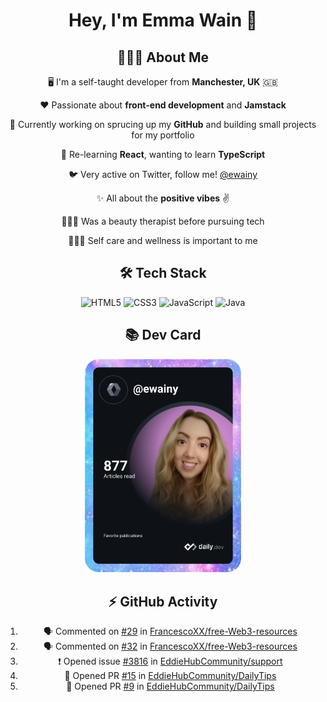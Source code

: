 <div align="center">
  
  # Hey, I'm Emma Wain 👋


## 👩🏼‍💻 About Me

🖥  I'm a self-taught developer from **Manchester, UK** 🇬🇧

❤️ Passionate about **front-end development** and **Jamstack**

💼 Currently working on sprucing up my **GitHub** and building small projects for my portfolio

🌱 Re-learning **React**, wanting to learn **TypeScript**

🐦 Very active on Twitter, follow me! [@ewainy](https://twitter.com/ewainy) 

✨ All about the **positive vibes** ✌️

💆🏼‍♀️ Was a beauty therapist before pursuing tech

🧘🏼‍♀️ Self care and wellness is important to me 

## 🛠 Tech Stack

<img alt="HTML5" src="https://img.shields.io/badge/html5-%23f4c5ff.svg?style=for-the-badge&logo=html5&logoColor=000000"/>
<img alt="CSS3" src="https://img.shields.io/badge/css3-%23cdc9ff.svg?style=for-the-badge&logo=css3&logoColor=000000"/>
<img alt="JavaScript" src="https://img.shields.io/badge/javascript-%23c7e2ff.svg?style=for-the-badge&logo=javascript&logoColor=000000"/>
<img alt="Java" src="https://img.shields.io/badge/java-%23c2fffb.svg?style=for-the-badge&logo=java&logoColor=000000"/>


## 📚 Dev Card
<a href="https://app.daily.dev/ewainy"><img src="https://github.com/ewainy/ewainy/blob/main/devcard.svg" width="250" alt="my dev card which shows a picture of me and shows articles read and favourite tech categories from the platform daily dev"/></a>


## ⚡ GitHub Activity

<!--START_SECTION:activity-->
1. 🗣 Commented on [#29](https://github.com/FrancescoXX/free-Web3-resources/issues/29) in [FrancescoXX/free-Web3-resources](https://github.com/FrancescoXX/free-Web3-resources)
2. 🗣 Commented on [#32](https://github.com/FrancescoXX/free-Web3-resources/issues/32) in [FrancescoXX/free-Web3-resources](https://github.com/FrancescoXX/free-Web3-resources)
3. ❗️ Opened issue [#3816](https://github.com/EddieHubCommunity/support/issues/3816) in [EddieHubCommunity/support](https://github.com/EddieHubCommunity/support)
4. 💪 Opened PR [#15](https://github.com/EddieHubCommunity/DailyTips/pull/15) in [EddieHubCommunity/DailyTips](https://github.com/EddieHubCommunity/DailyTips)
5. 💪 Opened PR [#9](https://github.com/EddieHubCommunity/DailyTips/pull/9) in [EddieHubCommunity/DailyTips](https://github.com/EddieHubCommunity/DailyTips)
<!--END_SECTION:activity-->

  </div>
